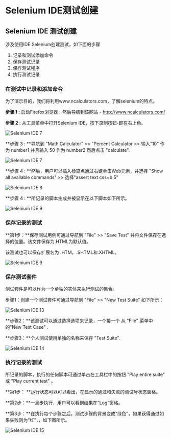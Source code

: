 # Selenium IDE测试创建

## Selenium IDE 测试创建

涉及使用IDE Selenium创建测试，如下面的步骤

1. 记录和测试添加命令
2. 保存测试记录
3. 保存测试程序
4. 执行测试记录

### 在测试中记录和添加命令

为了演示目的，我们将利用www.ncalculators.com，了解selenium的特点。

**步骤 1 :** 启动Firefox浏览器，然后导航到该网站 - http://www.ncalculators.com/

**步骤 2 :** 从工具菜单中打开Selenium IDE，按下录制按钮-即在右上角。

![Selenium IDE 7](http://www.yiibai.com/uploads/allimg/140831/1633424146-0.jpg)

**步骤 3 : **导航到 "Math Calculator" >> "Percent Calculator >> 输入"10" 作为 number1 并且输入 50 作为 number2 然后点击 "calculate".

![Selenium IDE 7](http://www.yiibai.com/uploads/allimg/140831/163342J94-1.jpg)

**步骤 4 :  **然后，用户可以插入检查点通过右键单击Web元素，并选择 "Show all available commands" >> 选择"assert text css=b 5"

![Selenium IDE 8](http://www.yiibai.com/uploads/allimg/140831/163342A38-2.jpg)

**步骤 4 : **所记录的脚本生成并被显示在以下脚本如下所示。

![Selenium IDE 9](http://www.yiibai.com/uploads/allimg/140831/1633424959-3.jpg)

### 保存记录的测试

**第1步：**保存测试用例可通过导航到 "File" >> "Save Test" 并将文件保存在选择的位置。该文件保存为.HTML为默认值。

该测试也可以保存扩展名为 .HTM，.SHTML和.XHTML。

![Selenium IDE 9](http://www.yiibai.com/uploads/allimg/140831/1633424959-3.jpg)

### 保存测试套件

测试套件是可以作为一个单独的实体来执行测试的集合。

步骤1：创建一个测试套件可通过导航到 "File" >> "New Test Suite" 如下所示：

![Selenium IDE 13](http://www.yiibai.com/uploads/allimg/140831/1633424059-5.jpg)

**步骤2：**该测试可以通过选择选项来记录，一个接一个 从 "File" 菜单中的"New Test Case" .

**步骤3：**个人测试使用单独的名称来保存 "Test Suite".

![Selenium IDE 14](http://www.yiibai.com/uploads/allimg/140831/1633426191-6.jpg)

### 执行记录的测试

所记录的脚本，执行的任何脚本可通过单击在工具栏中的按钮 "Play entire suite" 或 "Play current test" 。

**第1步： **运行状态可以可以看出，在显示的通过和失败的测试号状态窗格。

**第2步：**一旦步执行，用户可以看到结果在“Log”窗格。

**第3步：**在执行每个步骤之后，测试步骤的背景变成“绿色”，如果获得通过如果失败则为“红”，，如下图所示。

![Selenium IDE 15](http://www.yiibai.com/uploads/allimg/140831/1633422105-7.jpg)